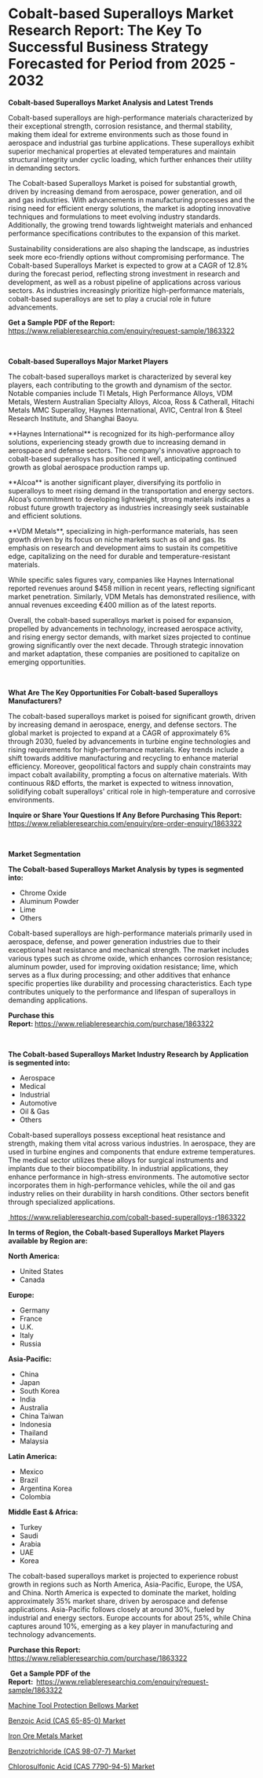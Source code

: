 <p><h1>Cobalt-based Superalloys Market Research Report: The Key To Successful Business Strategy Forecasted for Period from 2025 - 2032</h1></p><p><strong>Cobalt-based Superalloys Market Analysis and Latest Trends</strong></p>
<p><p>Cobalt-based superalloys are high-performance materials characterized by their exceptional strength, corrosion resistance, and thermal stability, making them ideal for extreme environments such as those found in aerospace and industrial gas turbine applications. These superalloys exhibit superior mechanical properties at elevated temperatures and maintain structural integrity under cyclic loading, which further enhances their utility in demanding sectors.</p><p>The Cobalt-based Superalloys Market is poised for substantial growth, driven by increasing demand from aerospace, power generation, and oil and gas industries. With advancements in manufacturing processes and the rising need for efficient energy solutions, the market is adopting innovative techniques and formulations to meet evolving industry standards. Additionally, the growing trend towards lightweight materials and enhanced performance specifications contributes to the expansion of this market.</p><p>Sustainability considerations are also shaping the landscape, as industries seek more eco-friendly options without compromising performance. The Cobalt-based Superalloys Market is expected to grow at a CAGR of 12.8% during the forecast period, reflecting strong investment in research and development, as well as a robust pipeline of applications across various sectors. As industries increasingly prioritize high-performance materials, cobalt-based superalloys are set to play a crucial role in future advancements.</p></p>
<p><strong>Get a Sample PDF of the Report:&nbsp;</strong> <a href="https://www.reliableresearchiq.com/enquiry/request-sample/1863322?utm_campaign=1877&utm_medium=2&utm_source=Github&utm_content=ia&utm_term=03042025&utm_id=cobalt-based-superalloys">https://www.reliableresearchiq.com/enquiry/request-sample/1863322</a></p>
<p>&nbsp;</p>
<p><strong>Cobalt-based Superalloys Major Market Players</strong></p>
<p><p>The cobalt-based superalloys market is characterized by several key players, each contributing to the growth and dynamism of the sector. Notable companies include TI Metals, High Performance Alloys, VDM Metals, Western Australian Specialty Alloys, Alcoa, Ross & Catherall, Hitachi Metals MMC Superalloy, Haynes International, AVIC, Central Iron & Steel Research Institute, and Shanghai Baoyu.</p><p>**Haynes International** is recognized for its high-performance alloy solutions, experiencing steady growth due to increasing demand in aerospace and defense sectors. The company's innovative approach to cobalt-based superalloys has positioned it well, anticipating continued growth as global aerospace production ramps up.</p><p>**Alcoa** is another significant player, diversifying its portfolio in superalloys to meet rising demand in the transportation and energy sectors. Alcoa’s commitment to developing lightweight, strong materials indicates a robust future growth trajectory as industries increasingly seek sustainable and efficient solutions.</p><p>**VDM Metals**, specializing in high-performance materials, has seen growth driven by its focus on niche markets such as oil and gas. Its emphasis on research and development aims to sustain its competitive edge, capitalizing on the need for durable and temperature-resistant materials.</p><p>While specific sales figures vary, companies like Haynes International reported revenues around $458 million in recent years, reflecting significant market penetration. Similarly, VDM Metals has demonstrated resilience, with annual revenues exceeding €400 million as of the latest reports.</p><p>Overall, the cobalt-based superalloys market is poised for expansion, propelled by advancements in technology, increased aerospace activity, and rising energy sector demands, with market sizes projected to continue growing significantly over the next decade. Through strategic innovation and market adaptation, these companies are positioned to capitalize on emerging opportunities.</p></p>
<p>&nbsp;</p>
<p><strong>What Are The Key Opportunities For Cobalt-based Superalloys Manufacturers?</strong></p>
<p><p>The cobalt-based superalloys market is poised for significant growth, driven by increasing demand in aerospace, energy, and defense sectors. The global market is projected to expand at a CAGR of approximately 6% through 2030, fueled by advancements in turbine engine technologies and rising requirements for high-performance materials. Key trends include a shift towards additive manufacturing and recycling to enhance material efficiency. Moreover, geopolitical factors and supply chain constraints may impact cobalt availability, prompting a focus on alternative materials. With continuous R&D efforts, the market is expected to witness innovation, solidifying cobalt superalloys' critical role in high-temperature and corrosive environments.</p></p>
<p><strong>Inquire or Share Your Questions If Any Before Purchasing This Report:</strong> <a href="https://www.reliableresearchiq.com/enquiry/pre-order-enquiry/1863322?utm_campaign=1877&utm_medium=2&utm_source=Github&utm_content=ia&utm_term=03042025&utm_id=cobalt-based-superalloys">https://www.reliableresearchiq.com/enquiry/pre-order-enquiry/1863322</a></p>
<p>&nbsp;</p>
<p><strong>Market Segmentation</strong></p>
<p><strong>The Cobalt-based Superalloys Market Analysis by types is segmented into:</strong></p>
<p><ul><li>Chrome Oxide</li><li>Aluminum Powder</li><li>Lime</li><li>Others</li></ul></p>
<p><p>Cobalt-based superalloys are high-performance materials primarily used in aerospace, defense, and power generation industries due to their exceptional heat resistance and mechanical strength. The market includes various types such as chrome oxide, which enhances corrosion resistance; aluminum powder, used for improving oxidation resistance; lime, which serves as a flux during processing; and other additives that enhance specific properties like durability and processing characteristics. Each type contributes uniquely to the performance and lifespan of superalloys in demanding applications.</p></p>
<p><strong>Purchase this Report:&nbsp;</strong><a href="https://www.reliableresearchiq.com/purchase/1863322?utm_campaign=1877&utm_medium=2&utm_source=Github&utm_content=ia&utm_term=03042025&utm_id=cobalt-based-superalloys">https://www.reliableresearchiq.com/purchase/1863322</a></p>
<p>&nbsp;</p>
<p><strong>The Cobalt-based Superalloys Market Industry Research by Application is segmented into:</strong></p>
<p><ul><li>Aerospace</li><li>Medical</li><li>Industrial</li><li>Automotive</li><li>Oil & Gas</li><li>Others</li></ul></p>
<p><p>Cobalt-based superalloys possess exceptional heat resistance and strength, making them vital across various industries. In aerospace, they are used in turbine engines and components that endure extreme temperatures. The medical sector utilizes these alloys for surgical instruments and implants due to their biocompatibility. In industrial applications, they enhance performance in high-stress environments. The automotive sector incorporates them in high-performance vehicles, while the oil and gas industry relies on their durability in harsh conditions. Other sectors benefit through specialized applications.</p></p>
<p><a href="https://www.reliableresearchiq.com/cobalt-based-superalloys-r1863322?utm_campaign=1877&utm_medium=2&utm_source=Github&utm_content=ia&utm_term=03042025&utm_id=cobalt-based-superalloys">&nbsp;https://www.reliableresearchiq.com/cobalt-based-superalloys-r1863322</a></p>
<p><strong>In terms of Region, the Cobalt-based Superalloys Market Players available by Region are:</strong></p>
<p>
    <p> <strong> North America: </strong>
        <ul>
            <li>United States</li>
            <li>Canada</li>
        </ul>
        </p> 
    <p> <strong> Europe: </strong>
        <ul>
            <li>Germany</li>
            <li>France</li>
            <li>U.K.</li>
            <li>Italy</li>
            <li>Russia</li>
        </ul>
        </p> 
    <p> <strong> Asia-Pacific: </strong>
        <ul>
            <li>China</li>
            <li>Japan</li>
            <li>South Korea</li>
            <li>India</li>
            <li>Australia</li>
            <li>China Taiwan</li>
            <li>Indonesia</li>
            <li>Thailand</li>
            <li>Malaysia</li>
        </ul>
        </p> 
    <p> <strong> Latin America: </strong>
        <ul>
            <li>Mexico</li>
            <li>Brazil</li>
            <li>Argentina Korea</li>
            <li>Colombia</li>
        </ul>
        </p> 
    <p> <strong> Middle East & Africa: </strong>
        <ul>
            <li>Turkey</li>
            <li>Saudi</li>
            <li>Arabia</li>
            <li>UAE</li>
            <li>Korea</li>
        </ul>
    </p>
    </p>
<p><p>The cobalt-based superalloys market is projected to experience robust growth in regions such as North America, Asia-Pacific, Europe, the USA, and China. North America is expected to dominate the market, holding approximately 35% market share, driven by aerospace and defense applications. Asia-Pacific follows closely at around 30%, fueled by industrial and energy sectors. Europe accounts for about 25%, while China captures around 10%, emerging as a key player in manufacturing and technology advancements.</p></p>
<p><strong>Purchase this Report: </strong><a href="https://www.reliableresearchiq.com/purchase/1863322?utm_campaign=1877&utm_medium=2&utm_source=Github&utm_content=ia&utm_term=03042025&utm_id=cobalt-based-superalloys">https://www.reliableresearchiq.com/purchase/1863322</a></p>
<p>&nbsp;<strong>Get a Sample PDF of the Report:&nbsp;&nbsp;</strong><a href="https://www.reliableresearchiq.com/enquiry/request-sample/1863322?utm_campaign=1877&utm_medium=2&utm_source=Github&utm_content=ia&utm_term=03042025&utm_id=cobalt-based-superalloys">https://www.reliableresearchiq.com/enquiry/request-sample/1863322</a></p>
<p><strong></strong></p>
<p><p><a href="https://github.com/latilsmickl8/Market-Research-Report-List-1/blob/main/machine-tool-protection-bellows-market.md?utm_campaign=1877&utm_medium=2&utm_source=Github&utm_content=ia&utm_term=03042025&utm_id=cobalt-based-superalloys">Machine Tool Protection Bellows Market</a></p><p><a href="https://github.com/kemauteve/Market-Research-Report-List-1/blob/main/benzoic-acid-cas-65-85-0-market.md?utm_campaign=1877&utm_medium=2&utm_source=Github&utm_content=ia&utm_term=03042025&utm_id=cobalt-based-superalloys">Benzoic Acid (CAS 65-85-0) Market</a></p><p><a href="https://github.com/haklagjbj/Market-Research-Report-List-1/blob/main/iron-ore-metals-market.md?utm_campaign=1877&utm_medium=2&utm_source=Github&utm_content=ia&utm_term=03042025&utm_id=cobalt-based-superalloys">Iron Ore Metals Market</a></p><p><a href="https://github.com/habyoneub/Market-Research-Report-List-1/blob/main/benzotrichloride-cas-98-07-7-market.md?utm_campaign=1877&utm_medium=2&utm_source=Github&utm_content=ia&utm_term=03042025&utm_id=cobalt-based-superalloys">Benzotrichloride (CAS 98-07-7) Market</a></p><p><a href="https://github.com/drissahrouk/Market-Research-Report-List-1/blob/main/chlorosulfonic-acid-cas-7790-94-5-market.md?utm_campaign=1877&utm_medium=2&utm_source=Github&utm_content=ia&utm_term=03042025&utm_id=cobalt-based-superalloys">Chlorosulfonic Acid (CAS 7790-94-5) Market</a></p></p>